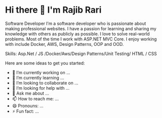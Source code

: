 # Hi there 👋 I'm Rajib Rari

Software Developer
I’m a software developer who is passionate about making professional websites. I have a passion for learning and sharing my knowledge with others as publicly as possible. I love to solve real-world problems. Most of the time I work with ASP.NET MVC Core. I enjoy working with include Docker, AWS, Design Patterns, OOP and OOD.

Skills: Asp.Net / JS /Docker/Aws/Design Patterns/Unit Testing/ HTML / CSS



Here are some ideas to get you started:

- 🔭 I’m currently working on ...
- 🌱 I’m currently learning ...
- 👯 I’m looking to collaborate on ...
- 🤔 I’m looking for help with ...
- 💬 Ask me about ...
- 📫 How to reach me: ...
- 😄 Pronouns: ...
- ⚡ Fun fact: ...
